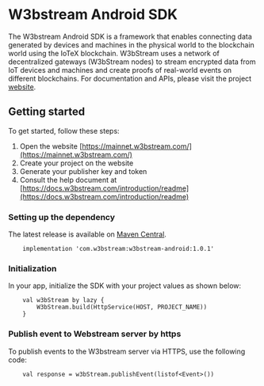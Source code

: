 # W3bstream Android SDK

The W3bstream Android SDK is a framework that enables connecting data generated by devices and machines in the physical world to the blockchain world using the IoTeX blockchain. W3bStream uses a network of decentralized gateways (W3bStream nodes) to stream encrypted data from IoT devices and machines and create proofs of real-world events on different blockchains. For documentation and APIs, please visit the project [website](https://mainnet.w3bstream.com/). 

## Getting started
To get started, follow these steps:
1. Open the website [https://mainnet.w3bstream.com/](https://mainnet.w3bstream.com/)
2. Create your project on the website
3. Generate your publisher key and token
4. Consult the help document at [https://docs.w3bstream.com/introduction/readme](https://docs.w3bstream.com/introduction/readme)

### Setting up the dependency
The latest release is available on [Maven Central](https://search.maven.org/artifact/com.w3bstream/w3bstream-android/1.0/aar).

```
    implementation 'com.w3bstream:w3bstream-android:1.0.1'
```

### Initialization
In your app, initialize the SDK with your project values as shown below:
```
    val w3bStream by lazy {
        W3bStream.build(HttpService(HOST, PROJECT_NAME))
    }
```

### Publish event to Webstream server by https
To publish events to the W3bstream server via HTTPS, use the following code:
```   
    val response = w3bStream.publishEvent(listof<Event>())
```
